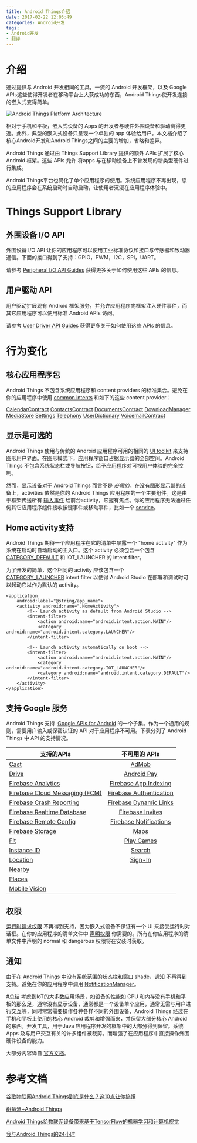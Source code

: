 ```yaml
---
title: Android Things介绍
date: 2017-02-22 12:05:49
categories: Android开发
tags:
- Android开发
- 翻译
---
```


# 介绍

通过提供与 Android 开发相同的工具，一流的 Android 开发框架，以及 Google APIs这些使得开发者在移动平台上大获成功的东西，Android Things使开发连接的嵌入式变得简单。
<!--more-->
![Android Things Platform Architecture](https://www.wolfcstech.com/images/1315506-c906a6bcdd9dd803.png)

相对于手机和平板，嵌入式设备的 Apps 的开发者与硬件外围设备和驱动离得更近。此外，典型的嵌入式设备只呈现一个单独的 app 体验给用户。本文档介绍了核心Android开发和Android Things之间的主要的增加，省略和差异。

Android Things 通过由 Things Support Library 提供的额外 APIs 扩展了核心 Android 框架。这些 APIs 允许 将apps 与在移动设备上不曾发现的新类型硬件进行集成。

Android Things平台也简化了单个应用程序的使用。系统应用程序不再出现，您的应用程序会在系统启动时自动启动，让使用者沉浸在应用程序体验中。

# Things Support Library
## 外围设备 I/O API
外围设备 I/O API 让你的应用程序可以使用工业标准协议和接口与传感器和致动器通信。下面的接口得到了支持：GPIO，PWM，I2C，SPI，UART。

请参考 [Peripheral I/O API Guides](https://developer.android.com/things/sdk/pio/index.html) 获得更多关于如何使用这些 APIs 的信息。

## 用户驱动 API
用户驱动扩展现有 Android 框架服务，并允许应用程序向框架注入硬件事件，而其它应用程序可以使用标准 Android APIs 访问。

请参考 [User Driver API Guides](https://developer.android.com/things/sdk/drivers/index.html) 获得更多关于如何使用这些 APIs 的信息。

# 行为变化
## 核心应用程序包
Android Things 不包含系统应用程序和 content providers 的标准集合。避免在你的应用程序中使用 [common intents](https://developer.android.com/guide/components/intents-common.html) 和如下的这些 content provider：

[CalendarContract](https://developer.android.com/reference/android/provider/CalendarContract.html)
[ContactsContract](https://developer.android.com/reference/android/provider/ContactsContract.html)
[DocumentsContract](https://developer.android.com/reference/android/provider/DocumentsContract.html)
[DownloadManager](https://developer.android.com/reference/android/app/DownloadManager.html)
[MediaStore](https://developer.android.com/reference/android/provider/MediaStore.html)
[Settings](https://developer.android.com/reference/android/provider/Settings.html)
[Telephony](https://developer.android.com/reference/android/provider/Telephony.html)
[UserDictionary](https://developer.android.com/reference/android/provider/UserDictionary.html)
[VoicemailContract](https://developer.android.com/reference/android/provider/VoicemailContract.html)

## 显示是可选的
Android Things 使用与传统的 Android 应用程序可用的相同的 [UI toolkit](https://developer.android.com/guide/topics/ui/index.html) 来支持图形用户界面。在图形模式下，应用程序窗口占据显示器的全部空间。Android Things 不包含系统状态栏或导航按钮，给予应用程序对可视用户体验的完全控制。

然而，显示设备对于 Android Things 而言不是 *必需的*。在没有图形显示器的设备上，activities 依然是你的 Android Things 应用程序的一个主要组件。这是由于框架传送所有 [输入事件](https://developer.android.com/guide/topics/ui/ui-events.html) 给前台activity，它握有焦点。你的应用程序无法通过任何其它应用程序组件接收按键事件或移动事件，比如一个 [service](https://developer.android.com/guide/components/services.html)。

## Home activity支持
Android Things 期待一个应用程序在它的清单中暴露一个 "home activity" 作为系统在启动时自动启动的主入口。这个 activity 必须包含一个包含 [CATEGORY_DEFAULT](https://developer.android.com/reference/android/content/Intent.html#CATEGORY_DEFAULT) 和 IOT_LAUNCHER 的 intent filter。

为了开发的简单，这个相同的 activity 应该包含一个 [CATEGORY_LAUNCHER](https://developer.android.com/reference/android/content/Intent.html#CATEGORY_LAUNCHER) intent filter 以使得 Android Studio 在部署和调试时可以起动它以作为默认的 activity。
```
<application
    android:label="@string/app_name">
    <activity android:name=".HomeActivity">
        <!-- Launch activity as default from Android Studio -->
        <intent-filter>
            <action android:name="android.intent.action.MAIN"/>
            <category android:name="android.intent.category.LAUNCHER"/>
        </intent-filter>

        <!-- Launch activity automatically on boot -->
        <intent-filter>
            <action android:name="android.intent.action.MAIN"/>
            <category android:name="android.intent.category.IOT_LAUNCHER"/>
            <category android:name="android.intent.category.DEFAULT"/>
        </intent-filter>
    </activity>
</application>
```

## 支持 Google 服务
Android Things 支持  [Google APIs for Android](https://developers.google.com/android/) 的一个子集。作为一个通用的规则，需要用户输入或保密认证的 API 对于应用程序不可用。下表分列了 Android Things 中 API 的支持情况。

| 支持的APIs        | 不可用的 APIs           | 
| ------------- |:-------------:| 
| [Cast](https://developers.google.com/cast/)      | [AdMob](https://firebase.google.com/docs/admob/) |
| [Drive](https://developers.google.com/drive/)      | [Android Pay](https://developers.google.com/android-pay/)      |
| [Firebase Analytics](https://firebase.google.com/docs/analytics/) | [Firebase App Indexing](https://firebase.google.com/docs/app-indexing/)|
| [Firebase Cloud Messaging (FCM)](https://firebase.google.com/docs/cloud-messaging/) | [Firebase Authentication](https://firebase.google.com/docs/auth/)|
| [Firebase Crash Reporting](https://firebase.google.com/docs/crash/) | [Firebase Dynamic Links](https://firebase.google.com/docs/dynamic-links/)|
| [Firebase Realtime Database](https://firebase.google.com/docs/database/) | [Firebase Invites](https://firebase.google.com/docs/invites/) |
| [Firebase Remote Config](https://firebase.google.com/docs/remote-config/) | [Firebase Notifications](https://firebase.google.com/docs/notifications/) |
| [Firebase Storage](https://firebase.google.com/docs/storage/) | [Maps](https://developers.google.com/maps/)|
| [Fit](https://developers.google.com/fit/) | [Play Games](https://developers.google.com/games/services/)|
| [Instance ID](https://developers.google.com/instance-id/) | [Search](https://developers.google.com/search/)|
| [Location](https://developers.google.com/awareness-location/) | [Sign-In](https://developers.google.com/identity/) |
| [Nearby](https://developers.google.com/nearby/) |  |
| [Places](https://developers.google.com/places/) |  |
| [Mobile Vision](https://developers.google.com/vision/) |  |

## 权限
[运行时请求权限](https://developer.android.com/training/permissions/requesting.html) 不再得到支持，因为嵌入式设备不保证有一个 UI 来接受运行时对话框。在你的应用程序的清单文件中 [声明权限](https://developer.android.com/training/permissions/declaring.html) 你需要的。所有在你应用程序的清单文件中声明的 normal 和 dangerous 权限将在安装时获取。

## 通知
由于在 Android Things 中没有系统范围的状态栏和窗口 shade，[通知](https://developer.android.com/guide/topics/ui/notifiers/notifications.html) 不再得到支持。避免在你的应用程序中调用 [NotificationManager](https://developer.android.com/reference/android/app/NotificationManager.html)。

#总结
考虑到IoT的大多数应用场景，如设备的性能如 CPU 和内存没有手机和平板的那么足，通常没有显示设备，通常都是一个设备单个应用，通常无需与用户进行交互等，同时常常需要操作各种各样不同的外围设备，Android Things 经过在手机和平板上使用的核心 Android 裁剪和增强而来，并保留大部分核心 Android 的东西。开发工具，用于Java 应用程序开发的框架中的大部分得到保留。系统 Apps 及与用户交互有关的许多组件被裁剪。而增强了在应用程序中直接操作外围硬件设备的能力。

大部分内容译自 [官方文档](https://developer.android.com/things/sdk/index.html#behavior_changes)。

# 参考文档
[谷歌物联网Android Things到底是什么？这10点让你搞懂](http://digi.china.com/digi/20161219/201612199840.html)

[树莓派+Android Things](http://www.cnblogs.com/joelan/p/6269350.html)

[Android Things给物联网设备带来基于TensorFlow的机器学习和计算机视觉](http://www.infoq.com/cn/news/2017/02/android-things-dev-preview-2)

[我与Android Things的24小时](http://chuansong.me/n/1506196551221)